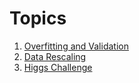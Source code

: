 # Topics

1) [Overfitting and Validation](overfitting.ipynb)
2) [Data Rescaling](data_rescaling.ipynb)
3) [Higgs Challenge](higgs_challenge.ipynb)
